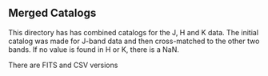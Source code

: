 ## Merged Catalogs

This directory has has combined catalogs for the J, H and K data. The initial catalog was made for J-band data and then cross-matched to the other two bands. If no value is found in H or K, there is a NaN.

There are FITS and CSV versions
